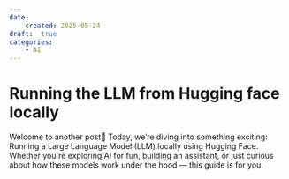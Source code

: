 ```yaml
---
date: 
    created: 2025-05-24
draft:  true
categories:
    - AI
---
```



# Running the LLM from Hugging face locally

Welcome to another post👋 Today, we’re diving into something exciting: Running a Large Language Model (LLM) locally using Hugging Face. Whether you're exploring AI for fun, building an assistant, or just curious about how these models work under the hood — this guide is for you.
